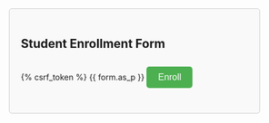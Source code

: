 <!DOCTYPE html>
<html lang="en">
<head>
    <meta charset="UTF-8">
    <meta name="viewport" content="width=device-width, initial-scale=1.0">
    <title>Student Enrollment</title>
    <script src="https://code.jquery.com/jquery-3.6.0.min.js"></script>
    <style>
        .form-container{
            max-width: 400px;
            margin: 0 auto;
            padding: 20px;
            border: 1px solid #ccc;
            border-radius: 5px;
            background-color: #f9f9f9;
        }
        .form-container label, .form-container input{
            display: block;
            margin-bottom: 10px;
        }
        .form-container input[type="submit"]{
            padding: 10px 20px;
            background-color: #4CAF50;
            color: white;
            text-align: center;
            text-decoration: none;
            display: inline-block;
            font-size: 16px;
            margin-top : 10px;
            border: none;
            border-radius: 5px;
            cursor: pointer;
        }
        .success-message{
            color: green;
            font-weight: bold;
        }
        .error-message{
            color: red;
        }
    </style>
</head>
<body>
    <div class = "form-container">
        <h2>Student Enrollment Form</h2>
        <form id="enrollment_form">
            {% csrf_token %}
            {{ form.as_p }}
            <input type="submit" , value="Enroll">
        </form>
        <div id = "formResponse"></div>
    </div>
<script>
    $(document).ready(function(){
        $('#enrollment_form').submit(function(e){
            e.preventDefault();
            var formData = $(this).serialize();
            $.ajax({
                type: 'POST',
                url: "{% url 'enroll_student' %}",
                data: formData,
                dataType: 'json',
                beforeSend: function(xhr, settings){
                    xhr.setRequestHeader("X-CSRFToken", "{{ csrf_token }}");
                },
                success: function(response){
                    $('#formResponse').html('<p class="success-message">'+response.message+'</p>');
                    $('#enrollment_form')[0].reset();
                },
                error: function(xhr, status, error){
                    var errorResponse = JSON.parse(xhr.responseText);
                    $('#formResponse').html('<p class="error-message">'+errorResponse.error+'</p>');
                }
            });
        });
    });

</script>
</body>
</html>
